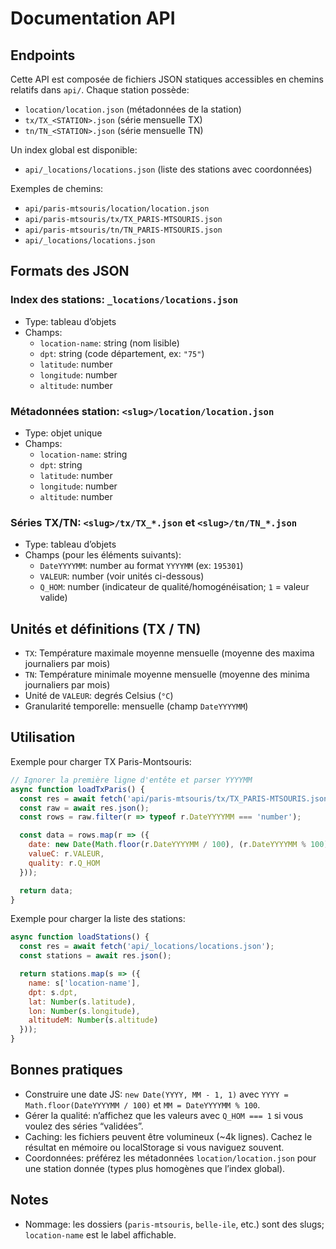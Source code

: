# Documentation API

## Endpoints

Cette API est composée de fichiers JSON statiques accessibles en chemins relatifs dans `api/`. Chaque station possède:
- `location/location.json` (métadonnées de la station)
- `tx/TX_<STATION>.json` (série mensuelle TX)
- `tn/TN_<STATION>.json` (série mensuelle TN)

Un index global est disponible:
- `api/_locations/locations.json` (liste des stations avec coordonnées)

Exemples de chemins:
- `api/paris-mtsouris/location/location.json`
- `api/paris-mtsouris/tx/TX_PARIS-MTSOURIS.json`
- `api/paris-mtsouris/tn/TN_PARIS-MTSOURIS.json`
- `api/_locations/locations.json`

## Formats des JSON

### Index des stations: `_locations/locations.json`
- Type: tableau d’objets
- Champs:
  - `location-name`: string (nom lisible)
  - `dpt`: string (code département, ex: `"75"`)
  - `latitude`: number
  - `longitude`: number
  - `altitude`: number

### Métadonnées station: `<slug>/location/location.json`
- Type: objet unique
- Champs:
  - `location-name`: string
  - `dpt`: string
  - `latitude`: number
  - `longitude`: number
  - `altitude`: number

### Séries TX/TN: `<slug>/tx/TX_*.json` et `<slug>/tn/TN_*.json`
- Type: tableau d’objets
- Champs (pour les éléments suivants):
  - `DateYYYYMM`: number au format `YYYYMM` (ex: `195301`)
  - `VALEUR`: number (voir unités ci-dessous)
  - `Q_HOM`: number (indicateur de qualité/homogénéisation; `1` = valeur valide)

## Unités et définitions (TX / TN)

- `TX`: Température maximale moyenne mensuelle (moyenne des maxima journaliers par mois)
- `TN`: Température minimale moyenne mensuelle (moyenne des minima journaliers par mois)
- Unité de `VALEUR`: degrés Celsius (`°C`)
- Granularité temporelle: mensuelle (champ `DateYYYYMM`)

## Utilisation

Exemple pour charger TX Paris-Montsouris:

```js
// Ignorer la première ligne d'entête et parser YYYYMM
async function loadTxParis() {
  const res = await fetch('api/paris-mtsouris/tx/TX_PARIS-MTSOURIS.json');
  const raw = await res.json();
  const rows = raw.filter(r => typeof r.DateYYYYMM === 'number');

  const data = rows.map(r => ({
    date: new Date(Math.floor(r.DateYYYYMM / 100), (r.DateYYYYMM % 100) - 1, 1),
    valueC: r.VALEUR,
    quality: r.Q_HOM
  }));

  return data;
}
```

Exemple pour charger la liste des stations:

```js
async function loadStations() {
  const res = await fetch('api/_locations/locations.json');
  const stations = await res.json();

  return stations.map(s => ({
    name: s['location-name'],
    dpt: s.dpt,
    lat: Number(s.latitude),
    lon: Number(s.longitude),
    altitudeM: Number(s.altitude)
  }));
}
```

## Bonnes pratiques

- Construire une date JS: `new Date(YYYY, MM - 1, 1)` avec `YYYY = Math.floor(DateYYYYMM / 100)` et `MM = DateYYYYMM % 100`.
- Gérer la qualité: n’affichez que les valeurs avec `Q_HOM === 1` si vous voulez des séries “validées”.
- Caching: les fichiers peuvent être volumineux (~4k lignes). Cachez le résultat en mémoire ou localStorage si vous naviguez souvent.
- Coordonnées: préférez les métadonnées `location/location.json` pour une station donnée (types plus homogènes que l’index global).

## Notes

- Nommage: les dossiers (`paris-mtsouris`, `belle-ile`, etc.) sont des slugs; `location-name` est le label affichable.